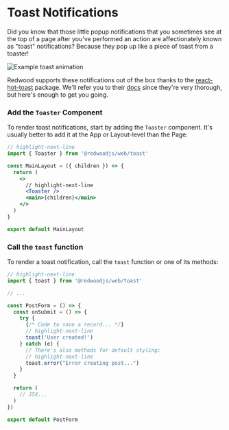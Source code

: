 # Toast Notifications

Did you know that those little popup notifications that you sometimes see at the top of a page after you've performed an action are affectionately known as "toast" notifications?
Because they pop up like a piece of toast from a toaster!

![Example toast animation](https://user-images.githubusercontent.com/300/110032806-71024680-7ced-11eb-8d69-7f462929815e.gif)

Redwood supports these notifications out of the box thanks to the [react-hot-toast](https://react-hot-toast.com/) package.
We'll refer you to their [docs](https://react-hot-toast.com/docs) since they're very thorough, but here's enough to get you going.

### Add the `Toaster` Component

To render toast notifications, start by adding the `Toaster` component.
It's usually better to add it at the App or Layout-level than the Page:

```jsx title="web/src/layouts/MainLayout/MainLayout.js"
// highlight-next-line
import { Toaster } from '@redwoodjs/web/toast'

const MainLayout = ({ children }) => {
  return (
    <>
      // highlight-next-line
      <Toaster />
      <main>{children}</main>
    </>
  )
}

export default MainLayout
```

### Call the `toast` function

To render a toast notification, call the `toast` function or one of its methods:

```jsx title="web/src/components/PostForm/PostForm.js"
// highlight-next-line
import { toast } from '@redwoodjs/web/toast'

// ...

const PostForm = () => {
  const onSubmit = () => {
    try {
      {/* Code to save a record... */}
      // highlight-next-line
      toast('User created!')
    } catch (e) {
      // There's also methods for default styling:
      // highlight-next-line
      toast.error("Error creating post...")
    }
  }

  return (
    // JSX...
  )
})

export default PostForm
```
